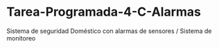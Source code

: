 # Tarea-Programada-4-C-Alarmas
Sistema de seguridad Doméstico con alarmas de sensores / Sistema de monitoreo
